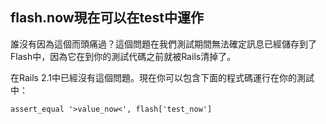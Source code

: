 ## flash.now現在可以在test中運作

誰沒有因為這個而頭痛過？這個問題在我們測試期間無法確定訊息已經儲存到了Flash中，因為它在到你的測試代碼之前就被Rails清掉了。

在Rails 2.1中已經沒有這個問題。現在你可以包含下面的程式碼運行在你的測試中：

	assert_equal '>value_now<', flash['test_now']
